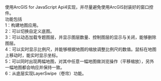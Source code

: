 使用ArcGIS for JavaScript Api4实现，并尽量避免使用ArcGIS封装好的窗口控件。  
功能包括  
1：构建地图应用。  
2：可以切换自定义底图。  
3：可以动态加载专题图层，并显示图层数量、控制图层的显示与关闭，能够删除图层。  
4：可以实时显示比例尺，并能够根据地图的缩放调整比例尺的数值。鼠标在地图上移动时，能实时显示坐标。  
5：可以同时出现两幅地图，对其中任意一幅地图做浏览操作（平移缩放），另外一幅地图都会响应并保持一致。  
6：从底层实现LayerSwipe（卷帘）功能。  
